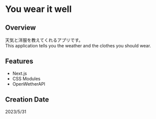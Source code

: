 # You wear it well

## Overview

天気と洋服を教えてくれるアプリです。  
This application tells you the weather and the clothes you should wear.

## Features

- Next.js
- CSS Modules
- OpenWetherAPI

## Creation Date

2023/5/31
